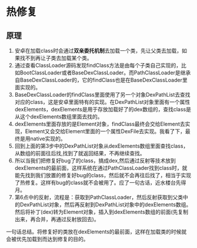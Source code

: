 # 热修复

## 原理

1. 安卓在加载class时会通过**双亲委托机制**去加载一个类，先让父类去加载，如果找不到再让子类去加载某个类。
2. 通过查看ClassLoader源码发现findClass方法是由每个子类自己实现的，比如BootClassLoader或者BaseDexClassLoader。而PathClassLoader是继承自BaseDexClassLoader的，它的findClass也是在BaseDexClassLoader里面实现的。 
3. BaseDexClassLoader的findClass里面使用了另一个对象DexPathList去查找对应的class，这是安卓里面特有的实现。在DexPathList对象里面有一个属性dexElements，dexElements是用于存放加载好了的dex数组的，查找class是从这个dexElements数组里面去找的。 
4. dexElements里面存放的是Element对象，findClass最终会交给Element去实现，Element又会交给Element里面的一个属性DexFile去实现。我看了下，最终是用native实现的。 
5. 回到上面的第3步中的DexPathList对象从dexElements数组里面查找class，从数组的前面往后找,找到了就返回结果，不再继续查找。
6. 所以当我们把修复好bug了的class，搞成dex,然后通过反射等技术放到dexElements的最前面，这样系统在通过PathClassLoader找到class时，就能先找到我们放置的修复好bug的class，然后就不会再往后找了，相当于实现了热修复。这样有bug的class就不会被用了。应了一句古话，近水楼台先得月。
7. 第6点中的反射，流程是：获取到PathClassLoader，然后反射获取到父类中的DexPathList对象，然后再反射到DexPathList对象中的dexElements数组。然后将补丁\(dex\)转为Element对象，插入到dexElements数组的前面\(先复制出来，再合并，再通过反射放回去\)。

一句话总结。将修复好的类放在dexElements的最前面，这样在加载类的时候就会被优先加载到而达到修复的目的。

